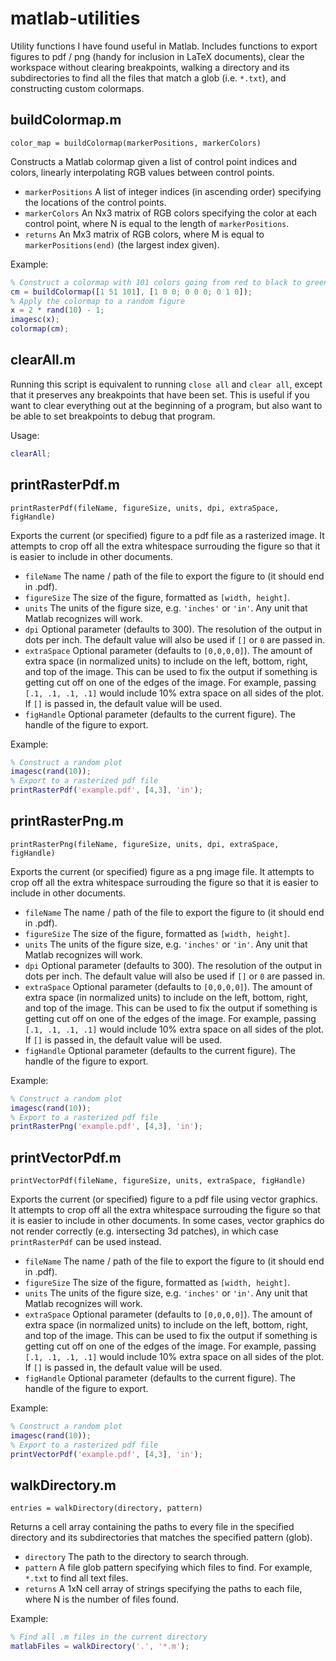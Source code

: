 # matlab-utilities

Utility functions I have found useful in Matlab.  Includes functions to export figures to pdf / png (handy for inclusion in LaTeX documents), clear the workspace without clearing breakpoints, walking a directory and its subdirectories to find all the files that match a glob (i.e. `*.txt`), and constructing custom colormaps.


## buildColormap.m

`color_map = buildColormap(markerPositions, markerColors)`

Constructs a Matlab colormap given a list of control point indices and colors, linearly interpolating RGB values between control points.

* `markerPositions` A list of integer indices (in ascending order) specifying the locations of the control points.
* `markerColors` An Nx3 matrix of RGB colors specifying the color at each control point, where N is equal to the length of `markerPositions`.
* `returns` An Mx3 matrix of RGB colors, where M is equal to `markerPositions(end)` (the largest index given).

Example:

```matlab
% Construct a colormap with 101 colors going from red to black to green
cm = buildColormap([1 51 101], [1 0 0; 0 0 0; 0 1 0]);
% Apply the colormap to a random figure
x = 2 * rand(10) - 1;
imagesc(x);
colormap(cm);
```


## clearAll.m

Running this script is equivalent to running `close all` and `clear all`, except that it preserves any breakpoints that have been set.  This is useful if you want to clear everything out at the beginning of a program, but also want to be able to set breakpoints to debug that program.

Usage:

```matlab
clearAll;
```


## printRasterPdf.m

`printRasterPdf(fileName, figureSize, units, dpi, extraSpace, figHandle)`

Exports the current (or specified) figure to a pdf file as a rasterized image.  It attempts to crop off all the extra whitespace surrouding the figure so that it is easier to include in other documents.

* `fileName` The name / path of the file to export the figure to (it should end in .pdf).
* `figureSize` The size of the figure, formatted as `[width, height]`.
* `units` The units of the figure size, e.g. `'inches'` or `'in'`.  Any unit that Matlab recognizes will work.
* `dpi` Optional parameter (defaults to 300).  The resolution of the output in dots per inch.  The default value will also be used if `[]` or `0` are passed in.
* `extraSpace` Optional parameter (defaults to `[0,0,0,0]`).  The amount of extra space (in normalized units) to include on the left, bottom, right, and top of the image.  This can be used to fix the output if something is getting cut off on one of the edges of the image.  For example, passing `[.1, .1, .1, .1]` would include 10% extra space on all sides of the plot.  If `[]` is passed in, the default value will be used.
* `figHandle` Optional parameter (defaults to the current figure).  The handle of the figure to export.

Example:

```matlab
% Construct a random plot
imagesc(rand(10));
% Export to a rasterized pdf file
printRasterPdf('example.pdf', [4,3], 'in');
```


## printRasterPng.m

`printRasterPng(fileName, figureSize, units, dpi, extraSpace, figHandle)`

Exports the current (or specified) figure as a png image file.  It attempts to crop off all the extra whitespace surrouding the figure so that it is easier to include in other documents.

* `fileName` The name / path of the file to export the figure to (it should end in .pdf).
* `figureSize` The size of the figure, formatted as `[width, height]`.
* `units` The units of the figure size, e.g. `'inches'` or `'in'`.  Any unit that Matlab recognizes will work.
* `dpi` Optional parameter (defaults to 300).  The resolution of the output in dots per inch.  The default value will also be used if `[]` or `0` are passed in.
* `extraSpace` Optional parameter (defaults to `[0,0,0,0]`).  The amount of extra space (in normalized units) to include on the left, bottom, right, and top of the image.  This can be used to fix the output if something is getting cut off on one of the edges of the image.  For example, passing `[.1, .1, .1, .1]` would include 10% extra space on all sides of the plot.  If `[]` is passed in, the default value will be used.
* `figHandle` Optional parameter (defaults to the current figure).  The handle of the figure to export.

Example:

```matlab
% Construct a random plot
imagesc(rand(10));
% Export to a rasterized pdf file
printRasterPng('example.pdf', [4,3], 'in');
```


## printVectorPdf.m

`printVectorPdf(fileName, figureSize, units, extraSpace, figHandle)`

Exports the current (or specified) figure to a pdf file using vector graphics.  It attempts to crop off all the extra whitespace surrouding the figure so that it is easier to include in other documents.  In some cases, vector graphics do not render correctly (e.g. intersecting 3d patches), in which case `printRasterPdf` can be used instead.

* `fileName` The name / path of the file to export the figure to (it should end in .pdf).
* `figureSize` The size of the figure, formatted as `[width, height]`.
* `units` The units of the figure size, e.g. `'inches'` or `'in'`.  Any unit that Matlab recognizes will work.
* `extraSpace` Optional parameter (defaults to `[0,0,0,0]`).  The amount of extra space (in normalized units) to include on the left, bottom, right, and top of the image.  This can be used to fix the output if something is getting cut off on one of the edges of the image.  For example, passing `[.1, .1, .1, .1]` would include 10% extra space on all sides of the plot.  If `[]` is passed in, the default value will be used.
* `figHandle` Optional parameter (defaults to the current figure).  The handle of the figure to export.

Example:

```matlab
% Construct a random plot
imagesc(rand(10));
% Export to a rasterized pdf file
printVectorPdf('example.pdf', [4,3], 'in');
```


## walkDirectory.m

`entries = walkDirectory(directory, pattern)`

Returns a cell array containing the paths to every file in the specified directory and its subdirectories that matches the specified pattern (glob).

* `directory` The path to the directory to search through.
* `pattern` A file glob pattern specifying which files to find.  For example, `*.txt` to find all text files.
* `returns` A 1xN cell array of strings specifying the paths to each file, where N is the number of files found.

Example:

```matlab
% Find all .m files in the current directory
matlabFiles = walkDirectory('.', '*.m');
```

